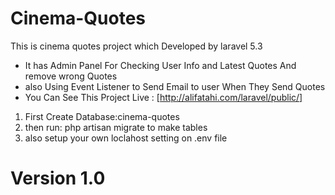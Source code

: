 # Cinema-Quotes
This is cinema quotes project which Developed by laravel 5.3

* It has Admin Panel For Checking User Info and Latest Quotes And remove wrong Quotes
* also Using Event Listener to Send Email to user When They Send Quotes
* You Can See This Project Live : [http://alifatahi.com/laravel/public/]

1. First Create Database:cinema-quotes
2. then run: php artisan migrate to make tables
3.  also setup your own loclahost setting on .env file

# Version 1.0

